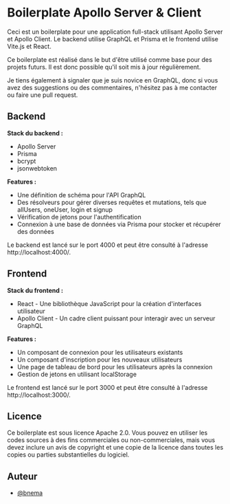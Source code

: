 # Boilerplate Apollo Server & Client

Ceci est un boilerplate pour une application full-stack utilisant Apollo Server et Apollo Client. Le backend utilise GraphQL et Prisma et le frontend utilise Vite.js et React.

Ce boilerplate est réalisé dans le but d'être utilisé comme base pour des projets futurs. Il est donc possible qu'il soit mis à jour régulièrement.

Je tiens également à signaler que je suis novice en GraphQL, donc si vous avez des suggestions ou des commentaires, n'hésitez pas à me contacter ou faire une pull request.


## Backend

__Stack du backend :__
- Apollo Server 
- Prisma 
- bcrypt 
- jsonwebtoken 

__Features :__
- Une définition de schéma pour l'API GraphQL
- Des résolveurs pour gérer diverses requêtes et mutations, tels que allUsers, oneUser, login et signup
- Vérification de jetons pour l'authentification
- Connexion à une base de données via Prisma pour stocker et récupérer des données

Le backend est lancé sur le port 4000 et peut être consulté à l'adresse http://localhost:4000/.

## Frontend

__Stack du frontend :__
- React - Une bibliothèque JavaScript pour la création d'interfaces utilisateur
- Apollo Client - Un cadre client puissant pour interagir avec un serveur GraphQL

__Features :__
- Un composant de connexion pour les utilisateurs existants
- Un composant d'inscription pour les nouveaux utilisateurs
- Une page de tableau de bord pour les utilisateurs après la connexion
- Gestion de jetons en utilisant localStorage

Le frontend est lancé sur le port 3000 et peut être consulté à l'adresse http://localhost:3000/.

## Licence

Ce boilerplate est sous licence Apache 2.0. Vous pouvez en utiliser les codes sources à des fins commerciales ou non-commerciales, mais vous devez inclure un avis de copyright et une copie de la licence dans toutes les copies ou parties substantielles du logiciel.

## Auteur

- [@bnema](https://www.github.com/bnema)